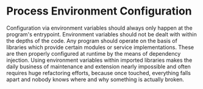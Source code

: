 # Process Environment Configuration

Configuration via environment variables should always only happen at the
program's entrypoint. Environment variables should not be dealt with within the
depths of the code. Any program should operate on the basis of libraries which
provide certain modules or service implementations. These are then properly
configured at runtime by the means of dependency injection. Using environment
variables within imported libraries makes the daily business of maintenance and
extension nearly impossible and often requires huge refactoring efforts, because
once touched, everything falls apart and nobody knows where and why something is
actually broken.
